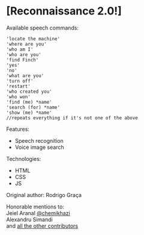 [Reconnaissance 2.0!]
=========

Available speech commands:
```
'locate the machine'
'where are you'
'who am I'
'who are you'
'find Finch'
'yes'
'no'
'what are you'
'turn off'
'restart'
'who created you'
'who won'
'find (me) *name'
'search (for) *name'
'show (me) *name'
//repeats everything if it's not one of the above
```

Features:
* Speech recognition
* Voice image search

Technologies:
* HTML
* CSS
* JS

Original author:
Rodrigo Graça

Honorable mentions to:
<br />
Jeiel Aranal [@chemikhazi](http://twitter.com/chemikhazi)
<br />
Alexandru Simandi
<br />
and [all the other contributors](https://github.com/rodrigograca31/Samaritan/graphs/contributors)
